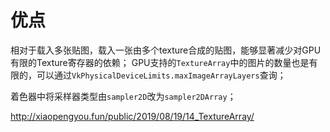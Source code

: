 
# 优点

相对于载入多张贴图，载入一张由多个texture合成的贴图，能够显著减少对GPU有限的Texture寄存器的依赖；
GPU支持的`TextureArray`中的图片的数量也是有限的，可以通过`VkPhysicalDeviceLimits.maxImageArrayLayers`查询；




着色器中将采样器类型由`sampler2D`改为`sampler2DArray`；


http://xiaopengyou.fun/public/2019/08/19/14_TextureArray/